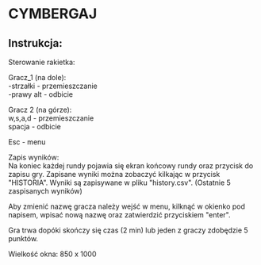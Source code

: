 # CYMBERGAJ

## Instrukcja:
Sterowanie rakietka:

Gracz_1 (na dole): <br/>
-strzałki - przemieszczanie <br/>
-prawy alt - odbicie

Gracz 2 (na górze): <br/>
w,s,a,d - przemieszczanie <br/>
spacja - odbicie

Esc - menu

Zapis wyników: <br/>
Na koniec każdej rundy pojawia się ekran końcowy rundy oraz przycisk do zapisu gry.
Zapisane wyniki można zobaczyć kilkając w przycisk "HISTORIA". Wyniki są zapisywane w pliku "history.csv".
(Ostatnie 5 zaspisanych wyników)

Aby zmienić nazwę gracza należy wejść w menu, kilknąć w okienko pod napisem, wpisać nową nazwę oraz zatwierdzić przyciskiem "enter".

Gra trwa dopóki skończy się czas (2 min) lub jeden z graczy zdobędzie 5 punktów. 

Wielkość okna: 850 x 1000

